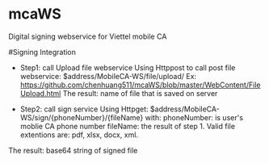 # mcaWS
Digital signing webservice for Viettel mobile CA


#Signing Integration

* Step1: call Upload file webservice
Using Httppost to call post file webservice: $address/MobileCA-WS/file/upload/
Ex: https://github.com/chenhuang511/mcaWS/blob/master/WebContent/FileUpload.html
The result: name of file that is saved on server

* Step2: call sign service
Using Httpget: $address/MobileCA-WS/sign/{phoneNumber}/{fileName}
with:
  phoneNumber: is user's moblie CA phone number
  fileName: the result of step 1. Valid file extentions are: pdf, xlsx, docx, xml.
  
The result: base64 string of signed file
